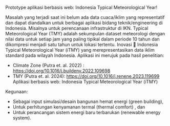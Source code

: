 Prototype aplikasi berbasis web: Indonesia Typical Meteorological Year!

Masalah yang terjadi saat ini belum ada data cuaca/iklim yang representatif dan dapat diandalkan untuk berbagai aplikasi bidang teknik/engineering di Indonesia. Misalnya untuk perencanaan infrastruktur di IKN.
Typical Meteorological Year (TMY) adalah sekumpulan dataset meteorologi dengan nilai data untuk setiap jam yang paling tipikal dalam periode 10 tahun dan dikompresi menjadi satu tahun untuk lokasi tertentu. 
Inovasi  Indonesia Typical Meteorological Year (iTMY) yang merepresentasikan data iklim standard pada wilayah Indonesia. 
Aplikasi ini merujuk pada hasil penelitian: 
  - Climate Zone (Putra et. al. 2022) : https://doi.org/10.1016/j.buildenv.2022.109698 
  - TMY (Putra et. al. 2024): https://doi.org/10.1016/j.renene.2023.119699 
Aplikasi berbasis web: Indonesia Typical Meteorological Year (iTMY)

Kegunaan:
- Sebagai input simulasi/desain bangunan hemat energi (green building), 
- Untuk perhitungan kenyamanan termal (thermal comfort) , dan 
- Untuk perancangan sistem energi baru terbarukan (renewable energy system).

